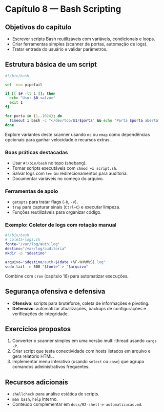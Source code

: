 # Capítulo 8 — Bash Scripting

## Objetivos do capítulo
- Escrever scripts Bash reutilizáveis com variáveis, condicionais e loops.
- Criar ferramentas simples (scanner de portas, automação de logs).
- Tratar entrada do usuário e validar parâmetros.

## Estrutura básica de um script
```bash
#!/bin/bash

set -euo pipefail

if [[ $# -lt 1 ]]; then
  echo "Uso: $0 <alvo>"
  exit 1
fi

for porta in {1..1024}; do
  timeout 1 bash -c "</dev/tcp/$1/$porta" && echo "Porta $porta aberta"
done
```
Explore variantes deste scanner usando `nc` ou `nmap` como dependências opcionais para ganhar velocidade e recursos extras.

### Boas práticas destacadas
- Usar `#!/bin/bash` no topo (shebang).
- Tornar scripts executáveis com `chmod +x script.sh`.
- Salvar logs com `tee` ou redirecionamentos para auditoria.
- Documentar variáveis no começo do arquivo.

### Ferramentas de apoio
- `getopts` para tratar flags (`-h`, `-v`).
- `trap` para capturar sinais (`Ctrl+C`) e executar limpeza.
- Funções reutilizáveis para organizar código.

### Exemplo: Coletor de logs com rotação manual
```bash
#!/bin/bash
# coleta-logs.sh
fonte="/var/log/auth.log"
destino="/var/log/auditoria"
mkdir -p "$destino"

arquivo="$destino/auth-$(date +%F-%H%M%S).log"
sudo tail -n 500 "$fonte" > "$arquivo"
```
Combine com `cron` (capítulo 16) para automatizar execuções.

## Segurança ofensiva e defensiva
- **Ofensivo**: scripts para bruteforce, coleta de informações e pivoting.
- **Defensivo**: automatizar atualizações, backups de configurações e verificações de integridade.

## Exercícios propostos
1. Converter o scanner simples em uma versão multi-thread usando `xargs -P`.
2. Criar script que testa conectividade com hosts listados em arquivo e gera relatório HTML.
3. Implementar menu interativo (usando `select` ou `case`) que agrupa comandos administrativos frequentes.

## Recursos adicionais
- `shellcheck` para análise estática de scripts.
- `man bash`, `help` interno.
- Conteúdo complementar em `docs/02-shell-e-automatizacao.md`.
